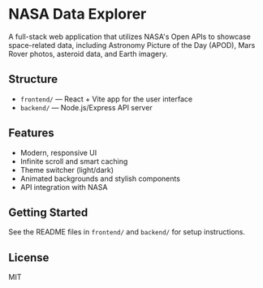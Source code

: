 # NASA Data Explorer

A full-stack web application that utilizes NASA's Open APIs to showcase space-related data, including Astronomy Picture of the Day (APOD), Mars Rover photos, asteroid data, and Earth imagery.

## Structure
- `frontend/` — React + Vite app for the user interface
- `backend/` — Node.js/Express API server

## Features
- Modern, responsive UI
- Infinite scroll and smart caching
- Theme switcher (light/dark)
- Animated backgrounds and stylish components
- API integration with NASA

## Getting Started
See the README files in `frontend/` and `backend/` for setup instructions.

## License
MIT
